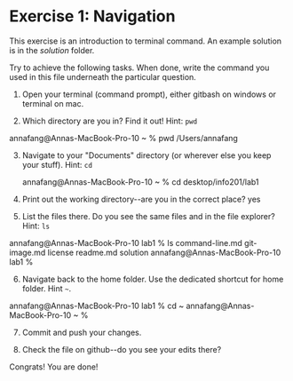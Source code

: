 # Exercise 1: Navigation

This exercise is an introduction to terminal command.
An example solution is in the _solution_ folder.

Try to achieve the following tasks.  When done, write the command you
used in this file underneath the particular question.

1. Open your terminal (command prompt), either gitbash on windows or
   terminal on mac.
   
2. Which directory are you in?  Find it out!  Hint: `pwd`

annafang@Annas-MacBook-Pro-10 ~ % pwd
/Users/annafang

3. Navigate to your "Documents" directory (or wherever else you keep
   your stuff).  Hint: `cd`
   
   annafang@Annas-MacBook-Pro-10 ~ % cd desktop/info201/lab1
   
4. Print out the working directory--are you in the correct place?
yes

5. List the files there.  Do you see the same files and in the file
   explorer?  Hint: `ls`
   
annafang@Annas-MacBook-Pro-10 lab1 % ls
command-line.md	git-image.md	license		readme.md	solution
annafang@Annas-MacBook-Pro-10 lab1 % 

6. Navigate back to the home folder.  Use the dedicated shortcut for
   home folder.  Hint `~`.
   
annafang@Annas-MacBook-Pro-10 lab1 % cd ~
annafang@Annas-MacBook-Pro-10 ~ % 

7. Commit and push your changes.


8. Check the file on github--do you see your edits there?

Congrats!  You are done!
